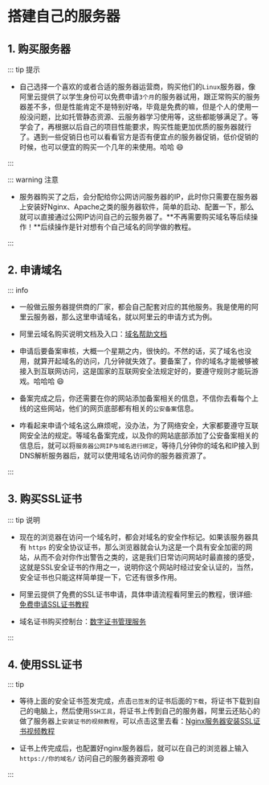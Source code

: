 # 搭建自己的服务器



## 1. 购买服务器



::: tip 提示

- 自己选择一个喜欢的或者合适的服务器运营商，购买他们的`Linux`服务器，像阿里云提供了以学生身份可以免费申请`3个月`的服务器试用，跟正常购买的服务器差不多，但是性能肯定不是特别好咯，毕竟是免费的嘛，但是个人的使用一般没问题，比如托管静态资源、云服务器学习使用等，这些都能够满足了。等学会了，再根据以后自己的项目性能要求，购买性能更加优质的服务器就行了。遇到一些促销日也可以看看官方是否有便宜点的服务器促销，低价促销的时候，也可以便宜的购买一个几年的来使用。哈哈 :smile:

:::



::: warning 注意

- 服务器购买了之后，会分配给你公网访问服务器的IP，此时你只需要在服务器上安装好Nginx、Apache之类的服务器软件，简单的启动、配置一下，那么就可以直接通过公网IP访问自己的云服务器了。**不再需要购买域名等后续操作！**后续操作是针对想有个自己域名的同学做的教程。



:::



## 2. 申请域名

::: info

- 一般做云服务器提供商的厂家，都会自己配套对应的其他服务。我是使用的阿里云服务器，那么这里申请域名，就以阿里云的申请方式为例。



- 阿里云域名购买说明文档及入口：[域名帮助文档](https://help.aliyun.com/zh/dws/)



- 申请后要备案审核，大概一个星期之内，很快的。不然的话，买了域名也没用，就算开起域名的访问，几分钟就失效了。要备案了，你的域名才能被够被接入到互联网访问，这是国家的互联网安全法规定好的，要遵守规则才能玩游戏。哈哈哈 :smile:



- 备案完成之后，你还需要在你的网站添加备案相关的信息，不信你去看每个上线的这些网站，他们的网页底部都有相关的`公安备案`信息。



- 咋看起来申请个域名这么麻烦呢，没办法，为了网络安全，大家都要遵守互联网安全法的规定。等域名备案完成，以及你的网站底部添加了公安备案相关的信息后，就可以将`服务器公网IP与域名进行绑定`，等待几分钟你的域名和IP接入到DNS解析服务器后，就可以使用域名访问你的服务器资源了。

:::





## 3. 购买SSL证书

::: tip 说明

- 现在的浏览器在访问一个域名时，都会对域名的安全作标记。如果该服务器具有 `https` 的安全协议证书，那么浏览器就会认为这是一个具有安全加密的网站，从而不会对你作出警告之类的，这是我们日常访问网站时最直接的感受，这就是SSL安全证书的作用之一，说明你这个网站时经过安全认证的，当然，安全证书也只能这样简单提一下，它还有很多作用。



- 阿里云提供了免费的SSL证书申请，具体申请流程看阿里云的教程，很详细: [免费申请SSL证书教程](https://developer.aliyun.com/article/1212013)



- 域名证书购买控制台：[数字证书管理服务](https://yundun.console.aliyun.com/)

:::



## 4. 使用SSL证书



::: tip

- 等待上面的安全证书签发完成，点击`已签发`的证书后面的`下载`，将证书下载到自己的电脑上，然后使用`SSH工具`，将证书上传到自己的服务器，阿里云还贴心的做了服务器上`安装证书的视频教程`，可以点击这里去看：[Nginx服务器安装SSL证书视频教程](https://yundunnext.console.aliyun.com/?p=casnext#/overview/)



- 证书上传完成后，也配置好nginx服务器后，就可以在自己的浏览器上输入 `https://你的域名/` 访问自己的服务器资源啦 :smile:

:::















